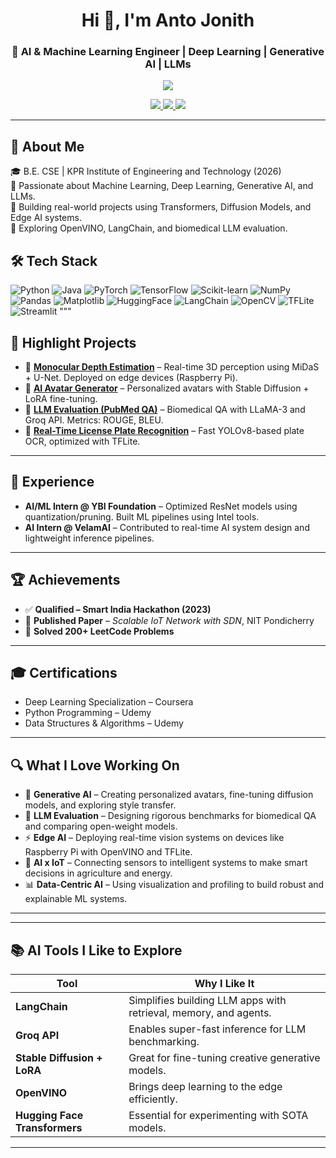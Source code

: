 
<h1 align="center">Hi 👋, I'm Anto Jonith</h1>
<h3 align="center">🤖 AI & Machine Learning Engineer | Deep Learning | Generative AI | LLMs</h3>

<p align="center">
  <img src="https://readme-typing-svg.herokuapp.com/?lines=Passionate+ML+Engineer;Generative+AI+Developer;LLM+Evaluator;Always+Learning+New+Tech!&center=true&width=500&height=45">
</p>

<p align="center">
  <a href="https://github.com/anto2892004">
    <img src="https://img.shields.io/github/followers/anto2892004?label=Follow&style=social" />
  </a>
  <a href="mailto:antojonith28@gmail.com">
    <img src="https://img.shields.io/badge/Email-D14836?style=flat&logo=gmail&logoColor=white" />
  </a>
  <a href="https://www.linkedin.com/in/antojonith/">
    <img src="https://img.shields.io/badge/LinkedIn-blue?style=flat&logo=linkedin" />
  </a>
</p>

---

## 🧠 About Me

🎓 B.E. CSE | KPR Institute of Engineering and Technology (2026)  
🔬 Passionate about Machine Learning, Deep Learning, Generative AI, and LLMs.  
🧪 Building real-world projects using Transformers, Diffusion Models, and Edge AI systems.  
📌 Exploring OpenVINO, LangChain, and biomedical LLM evaluation.

## 🛠️ Tech Stack

![Python](https://img.shields.io/badge/-Python-3776AB?style=flat&logo=python&logoColor=white)
![Java](https://img.shields.io/badge/-Java-007396?style=flat&logo=java&logoColor=white)
![PyTorch](https://img.shields.io/badge/-PyTorch-EE4C2C?style=flat&logo=pytorch&logoColor=white)
![TensorFlow](https://img.shields.io/badge/-TensorFlow-FF6F00?style=flat&logo=tensorflow&logoColor=white)
![Scikit-learn](https://img.shields.io/badge/-Scikit--learn-F7931E?style=flat&logo=scikitlearn&logoColor=white)
![NumPy](https://img.shields.io/badge/-NumPy-013243?style=flat&logo=numpy&logoColor=white)
![Pandas](https://img.shields.io/badge/-Pandas-150458?style=flat&logo=pandas&logoColor=white)
![Matplotlib](https://img.shields.io/badge/-Matplotlib-11557C?style=flat&logo=matplotlib&logoColor=white)
![HuggingFace](https://img.shields.io/badge/-HuggingFace-FFD21F?style=flat&logo=huggingface&logoColor=black)
![LangChain](https://img.shields.io/badge/-LangChain-3c3c3d?style=flat&logo=github)
![OpenCV](https://img.shields.io/badge/-OpenCV-5C3EE8?style=flat&logo=opencv&logoColor=white)
![TFLite](https://img.shields.io/badge/-TensorFlow_Lite-FF6F00?style=flat&logo=tensorflow&logoColor=white)
![Streamlit](https://img.shields.io/badge/-Streamlit-FF4B4B?style=flat&logo=streamlit&logoColor=white)
"""

## 📌 Highlight Projects

- 🎯 [**Monocular Depth Estimation**](https://github.com/anto2892004/Depth-Prediction) – Real-time 3D perception using MiDaS + U-Net. Deployed on edge devices (Raspberry Pi).
- 🎨 [**AI Avatar Generator**](https://github.com/anto2892004/Avatar_genrator) – Personalized avatars with Stable Diffusion + LoRA fine-tuning.
- 🧬 [**LLM Evaluation (PubMed QA)**](https://github.com/anto2892004/llm_evaluation) – Biomedical QA with LLaMA-3 and Groq API. Metrics: ROUGE, BLEU.
- 🚗 [**Real-Time License Plate Recognition**](https://github.com/anto2892004/NumberPlateDetection_yolo-11m) – Fast YOLOv8-based plate OCR, optimized with TFLite.

---

## 💼 Experience

- **AI/ML Intern @ YBI Foundation** – Optimized ResNet models using quantization/pruning. Built ML pipelines using Intel tools.
- **AI Intern @ VelamAI** – Contributed to real-time AI system design and lightweight inference pipelines.

---

## 🏆 Achievements

- ✅ **Qualified – Smart India Hackathon (2023)**  
- 📄 **Published Paper** – *Scalable IoT Network with SDN*, NIT Pondicherry  
- 🧠 **Solved 200+ LeetCode Problems**

---

## 🎓 Certifications

- Deep Learning Specialization – Coursera  
- Python Programming – Udemy  
- Data Structures & Algorithms – Udemy
---

## 🔍 What I Love Working On

- 🧬 **Generative AI** – Creating personalized avatars, fine-tuning diffusion models, and exploring style transfer.
- 🧠 **LLM Evaluation** – Designing rigorous benchmarks for biomedical QA and comparing open-weight models.
- ⚡ **Edge AI** – Deploying real-time vision systems on devices like Raspberry Pi with OpenVINO and TFLite.
- 🧩 **AI x IoT** – Connecting sensors to intelligent systems to make smart decisions in agriculture and energy.
- 📊 **Data-Centric AI** – Using visualization and profiling to build robust and explainable ML systems.

---
---

## 📚 AI Tools I Like to Explore

| Tool         | Why I Like It                            |
|--------------|-------------------------------------------|
| **LangChain** | Simplifies building LLM apps with retrieval, memory, and agents. |
| **Groq API**  | Enables super-fast inference for LLM benchmarking. |
| **Stable Diffusion + LoRA** | Great for fine-tuning creative generative models. |
| **OpenVINO**  | Brings deep learning to the edge efficiently. |
| **Hugging Face Transformers** | Essential for experimenting with SOTA models. |

---

